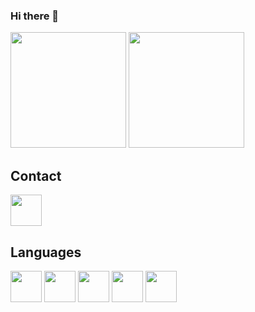 ### Hi there 👋

<div>
    <img height="185em" src="https://github-readme-stats.vercel.app/api?username=costahigor&show_icons=true&theme=tokyonight">
    <img height="185em" src="https://github-readme-stats.vercel.app/api/top-langs/?username=costahigor">
</div>


## Contact

<a href = "https://www.linkedin.com/in/HigorvCosta" target="_blank">
    <img src = "https://cdn.jsdelivr.net/gh/devicons/devicon/icons/linkedin/linkedin-original.svg" align = "center" height = "50" widith = "60">
</a>

## Languages

<div>
    <img src = "https://cdn.jsdelivr.net/gh/devicons/devicon/icons/javascript/javascript-original.svg" align = "center" height = "50" widith = "60">
    <img src = "https://cdn.jsdelivr.net/gh/devicons/devicon/icons/python/python-original-wordmark.svg" align = "center" height = "50" widith = "60">
    <img src = "https://cdn.jsdelivr.net/gh/devicons/devicon/icons/html5/html5-original-wordmark.svg" align = "center" height = "50" widith = "60">
    <img src = "https://cdn.jsdelivr.net/gh/devicons/devicon/icons/css3/css3-original-wordmark.svg" align = "center" height = "50" widith = "60">
    <img src = "https://cdn.jsdelivr.net/gh/devicons/devicon/icons/django/django-plain-wordmark.svg" align = "center" height = "50" widith = "60">
</div>

<!--
**costahigor/costahigor** is a ✨ _special_ ✨ repository because its `README.md` (this file) appears on your GitHub profile.

Here are some ideas to get you started:

- 🔭 I’m currently working on ...
- 🌱 I’m currently learning ...
- 👯 I’m looking to collaborate on ...
- 🤔 I’m looking for help with ...
- 💬 Ask me about ...
- 📫 How to reach me: ...
- 😄 Pronouns: ...
- ⚡ Fun fact: ...
-->
